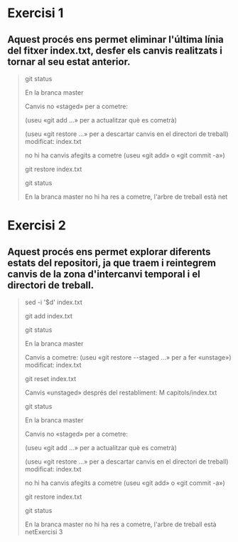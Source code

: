# Exercisi 1
## Aquest procés ens permet eliminar l'última línia del fitxer index.txt, desfer els canvis realitzats i tornar al seu estat anterior.
>git status
>
>En la branca master
>
>Canvis no «staged» per a cometre:
>
>(useu «git add <fitxer>...» per a actualitzar què es cometrà)
>
>(useu «git restore <fitxer>...» per a descartar canvis en el directori de treball) modificat: index.txt
>
>no hi ha canvis afegits a cometre (useu «git add» o «git commit -a»)
>
>git restore index.txt
>
>git status
>
>En la branca master no hi ha res a cometre, l'arbre de treball està net
>

# Exercisi 2

## Aquest procés ens permet explorar diferents estats del repositori, ja que traem i reintegrem canvis de la zona d'intercanvi temporal i el directori de treball.

>sed -i '$d' index.txt
>
>git add index.txt
>
>git status
>
>En la branca master
>
>Canvis a cometre: (useu «git restore --staged <fitxer>...» per a fer «unstage») modificat: index.txt
>
>git reset index.txt
>
>Canvis «unstaged» després del restabliment: M capitols/index.txt
>
>git status
>
>En la branca master
>
>Canvis no «staged» per a cometre:
>
>(useu «git add <fitxer>...» per a actualitzar què es cometrà)
>
>(useu «git restore <fitxer>...» per a descartar canvis en el directori de treball) modificat: index.txt
>
>no hi ha canvis afegits a cometre (useu «git add» o «git commit -a»)
>
>git restore index.txt
>
>git status
>
>En la branca master no hi ha res a cometre, l'arbre de treball està netExercisi 3

